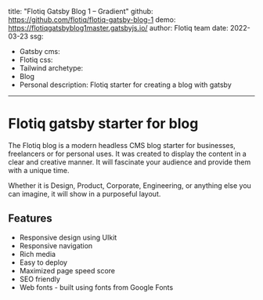 title: "Flotiq Gatsby Blog 1 – Gradient"
github: https://github.com/flotiq/flotiq-gatsby-blog-1
demo: https://flotiqgatsbyblog1master.gatsbyjs.io/
author: Flotiq team
date: 2022-03-23
ssg:
  - Gatsby
cms:
  - Flotiq 
css:
  - Tailwind
archetype:
  - Blog
  - Personal
description: Flotiq starter for creating a blog with gatsby
---

# Flotiq gatsby starter for blog

The Flotiq blog is a modern headless CMS blog starter for businesses, freelancers or for personal uses. It was created to display the content in a clear and creative manner. It will fascinate your audience and provide them with a unique time.

Whether it is Design, Product, Corporate, Engineering, or anything else you can imagine, it will show in a purposeful layout.

## Features

* Responsive design using UIkit
* Responsive navigation
* Rich media
* Easy to deploy
* Maximized page speed score
* SEO friendly
* Web fonts - built using fonts from Google Fonts 
